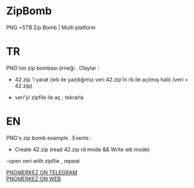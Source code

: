 # ZipBomb
PNG ~5TB Zip Bomb | Multi platform


<h1>TR</h1>
PNG'nin zip bombası örneği . Olaylar :

- 42.zip 'i yarat (wb ile yazdığımız veri 42.zip'in rb ile açılmış hali)
  (veri = 42.zip)
  
- veri'yi zipfile ile aç , tekrarla

<h1>EN</h1>
PNG's zip bomb example . Events :


- Create 42.zip (read 42.zip rd mode && Write wb mode)

-open veri with zipfile , repeat

<a href="https://t.me/pngmerkez">PNGMERKEZ ON TELEGRAM</a><br>
<a href="https://pngmerkez.org">PNGMERKEZ ON WEB</a>

